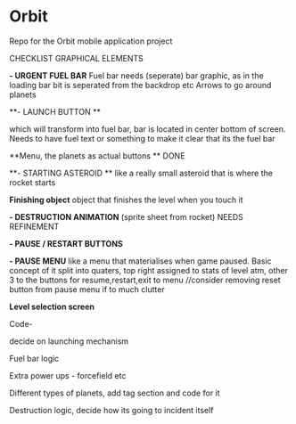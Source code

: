 # Orbit
Repo for the Orbit mobile application project


CHECKLIST
GRAPHICAL ELEMENTS


**- URGENT FUEL BAR**
Fuel bar needs (seperate) bar graphic, as in the loading bar bit is seperated from the backdrop etc
Arrows to go around planets 

**- LAUNCH BUTTON **

which will transform into fuel bar, bar is located in center bottom of screen. Needs to have fuel text or something to make it clear that its the fuel bar


**Menu, the planets as actual buttons **
DONE

**- STARTING ASTEROID **
like a really small asteroid  that is where the rocket starts


**Finishing object**
object that finishes the level when you touch it


**- DESTRUCTION ANIMATION**
(sprite sheet from rocket) NEEDS REFINEMENT


**- PAUSE / RESTART BUTTONS**


**- PAUSE MENU**
like a menu that materialises when game paused. Basic concept of it split into quaters, top right assigned to stats of level atm, other 3 to the buttons for resume,restart,exit to menu //consider removing reset button from pause menu if to much clutter


**Level selection screen**


Code-


decide on launching mechanism


Fuel bar logic


Extra power ups - forcefield etc


Different types of planets, add tag section and code for it


Destruction logic, decide how its going to incident itself


